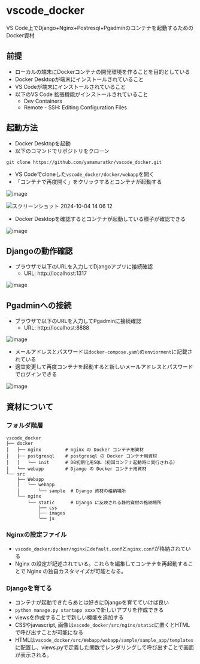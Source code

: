 # vscode_docker
VS Code上でDjango+Nginx+Postresql+Pgadminのコンテナを起動するためのDocker資材

## 前提
- ローカルの端末にDockerコンテナの開発環境を作ることを目的としている
- Docker Desktopが端末にインストールされていること
- VS Codeが端末にインストールされていること
- 以下のVS Code 拡張機能がインストールされていること
  - Dev Containers
  - Remote - SSH: Editing Configuration Files

## 起動方法
- Docker Desktopを起動
- 以下のコマンドでリポジトリをクローン
```
git clone https://github.com/yamamuratkr/vscode_docker.git
```
- VS Codeでcloneした`vscode_docker/docker/webapp`を開く
- 「コンテナで再度開く」をクリックするとコンテナが起動する

![image](https://github.com/user-attachments/assets/af3de7e8-5aa4-4527-95c8-91bcc09cb3c2)

![スクリーンショット 2024-10-04 14 06 12](https://github.com/user-attachments/assets/66a44400-2242-4670-8442-be34e78cab94)

- Docker Desktopを確認するとコンテナが起動している様子が確認できる

![image](https://github.com/user-attachments/assets/35bfdb60-6508-42c4-83ad-97094262539c)

## Djangoの動作確認
- ブラウザで以下のURLを入力してDjangoアプリに接続確認
  - URL: http://localhost:1317

![image](https://github.com/user-attachments/assets/183fbc34-0e9e-4075-be2d-cc365200e97d)

## Pgadminへの接続
- ブラウザで以下のURLを入力してPgadminに接続確認
  - URL: http://localhost:8888

![image](https://github.com/user-attachments/assets/87e66625-75ea-4fda-ba42-b3726bb7614b)

- メールアドレスとパスワードは`docker-compose.yaml`の`enviorment`に記載されている
- 適宜変更して再度コンテナを起動すると新しいメールアドレスとパスワードでログインできる

![image](https://github.com/user-attachments/assets/e8653eea-4d07-459a-805d-b8424e57e707)

## 資材について
### フォルダ階層
```
vscode_docker
├── docker
│   ├── nginx         # nginx の Docker コンテナ用資材
│   ├── postgresql    # postgresql の Docker コンテナ用資材
│   │   └── init      # DB初期化用SQL（初回コンテナ起動時に実行される）
│   └── webapp        # Django の Docker コンテナ用資材
└── src
    ├── Webapp
    │   └── webapp
    │       └── sample  # Django 資材の格納場所
    └── nginx
        └── static      # Django に反映される静的資材の格納場所
            ├── css
            ├── images
            └── js      
```

### Nginxの設定ファイル
- `vscode_docker/docker/nginx`に`default.conf`と`nginx.conf`が格納されている
- Nginx の設定が記述されている。これらを編集してコンテナを再起動することで Nginx の独自カスタマイズが可能となる。

### Djangoを育てる
- コンテナが起動できたらあとは好きにDjangoを育てていけば良い
- `python manage.py startapp xxxx`で新しいアプリを作成できる
- viewsを作成することで新しい機能を追加する
- CSSやjavascript, 画像は`vscode_docker/src/nginx/static`に置くとHTMLで呼び出すことが可能になる
- HTMLは`vscode_docker/src/Webapp/webapp/sample/sample_app/templates`に配置し、views.pyで定義した関数でレンダリングして呼び出すことで画面が表示される。
